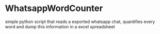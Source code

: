 # WhatsappWordCounter
simple python script that reads a exported whatsapp chat, quantifies every word and dump this information in a excel spreadsheet
